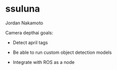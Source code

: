 # ssuluna
Jordan Nakamoto

Camera depthai goals:

- Detect april tags

- Be able to run custom object detection models 

- Integrate with ROS as a node